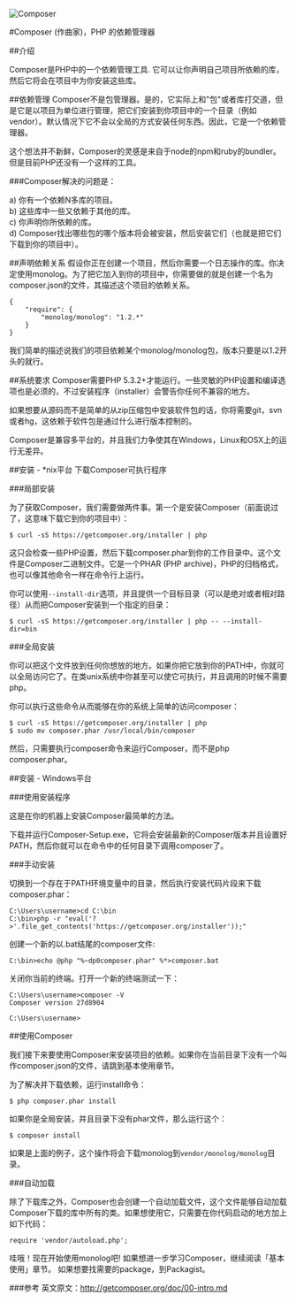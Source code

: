 ![Composer](http://getcomposer.org/img/logo-composer-transparent.png)


#Composer (作曲家)，PHP 的依赖管理器

##介绍

Composer是PHP中的一个依赖管理工具. 它可以让你声明自己项目所依赖的库，然后它将会在项目中为你安装这些库。

##依赖管理
Composer不是包管理器。是的，它实际上和"包"或者库打交道，但是它是以项目为单位进行管理，把它们安装到你项目中的一个目录（例如vendor）。默认情况下它不会以全局的方式安装任何东西。因此，它是一个依赖管理器。

这个想法并不新鲜，Composer的灵感是来自于node的npm和ruby的bundler。但是目前PHP还没有一个这样的工具。

###Composer解决的问题是：

a) 你有一个依赖N多库的项目。    
b) 这些库中一些又依赖于其他的库。    
c) 你声明你所依赖的库。   
d) Composer找出哪些包的哪个版本将会被安装，然后安装它们（也就是把它们下载到你的项目中）。

##声明依赖关系
假设你正在创建一个项目，然后你需要一个日志操作的库。你决定使用monolog。为了把它加入到你的项目中，你需要做的就是创建一个名为composer.json的文件，其描述这个项目的依赖关系。
```
{
    "require": {
        "monolog/monolog": "1.2.*"
    }
}
```
我们简单的描述说我们的项目依赖某个monolog/monolog包，版本只要是以1.2开头的就行。

##系统要求
Composer需要PHP 5.3.2+才能运行。一些灵敏的PHP设置和编译选项也是必须的，不过安装程序（installer）会警告你任何不兼容的地方。

如果想要从源码而不是简单的从zip压缩包中安装软件包的话，你将需要git，svn或者hg，这依赖于软件包是通过什么进行版本控制的。

Composer是兼容多平台的，并且我们力争使其在Windows，Linux和OSX上的运行无差异。

##安装 - *nix平台
下载Composer可执行程序 

###局部安装

为了获取Composer，我们需要做两件事。第一个是安装Composer（前面说过了，这意味下载它到你的项目中）：

```
$ curl -sS https://getcomposer.org/installer | php
```

这只会检查一些PHP设置，然后下载composer.phar到你的工作目录中。这个文件是Composer二进制文件。它是一个PHAR (PHP archive)，PHP的归档格式，也可以像其他命令一样在命令行上运行。

你可以使用`--install-dir`选项，并且提供一个目标目录（可以是绝对或者相对路径）从而把Composer安装到一个指定的目录：

```
$ curl -sS https://getcomposer.org/installer | php -- --install-dir=bin
```

###全局安装

你可以把这个文件放到任何你想放的地方。如果你把它放到你的PATH中，你就可以全局访问它了。在类unix系统中你甚至可以使它可执行，并且调用的时候不需要php。

你可以执行这些命令从而能够在你的系统上简单的访问composer：

```
$ curl -sS https://getcomposer.org/installer | php
$ sudo mv composer.phar /usr/local/bin/composer
```

然后，只需要执行composer命令来运行Composer，而不是php composer.phar。

##安装 - Windows平台

###使用安装程序

这是在你的机器上安装Composer最简单的方法。

下载并运行Composer-Setup.exe，它将会安装最新的Composer版本并且设置好PATH，然后你就可以在命令中的任何目录下调用composer了。

###手动安装

切换到一个存在于PATH环境变量中的目录，然后执行安装代码片段来下载composer.phar：

```
C:\Users\username>cd C:\bin
C:\bin>php -r "eval('?>'.file_get_contents('https://getcomposer.org/installer'));"
```

创建一个新的以.bat结尾的composer文件:

```
C:\bin>echo @php "%~dp0composer.phar" %*>composer.bat
```

关闭你当前的终端。打开一个新的终端测试一下：

```
C:\Users\username>composer -V   
Composer version 27d8904

C:\Users\username>
```

##使用Composer

我们接下来要使用Composer来安装项目的依赖。如果你在当前目录下没有一个叫作composer.json的文件，请跳到基本使用章节。

为了解决并下载依赖，运行install命令：

```
$ php composer.phar install
```

如果你是全局安装，并且目录下没有phar文件，那么运行这个：

```
$ composer install
```

如果是上面的例子，这个操作将会下载monolog到`vendor/monolog/monolog`目录。

###自动加载 

除了下载库之外，Composer也会创建一个自动加载文件，这个文件能够自动加载Composer下载的库中所有的类。如果想使用它，只需要在你代码启动的地方加上如下代码：

```
require 'vendor/autoload.php';
```

哇哦！现在开始使用monolog吧! 如果想进一步学习Composer，继续阅读「基本使用」章节。 如果想要找需要的package，到Packagist。

###参考
英文原文：http://getcomposer.org/doc/00-intro.md